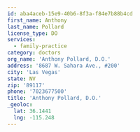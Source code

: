 ```yaml
---
id: aba4aceb-15e9-40b6-8f3a-f84e7b88b4cd
first_name: Anthony
last_name: Pollard
license_type: DO
services:
  - family-practice
category: doctors
org_name: 'Anthony Pollard, D.O.'
address: '8687 W. Sahara Ave., #200'
city: 'Las Vegas'
state: NV
zip: '89117'
phone: '7023677500'
title: 'Anthony Pollard, D.O.'
_geoloc:
  lat: 36.1441
  lng: -115.248
---
```

